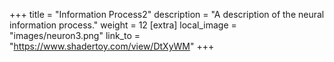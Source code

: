 +++
title = "Information Process2"
description = "A description of the neural information process."
weight = 12
[extra]
local_image = "images/neuron3.png"
link_to = "https://www.shadertoy.com/view/DtXyWM"
+++